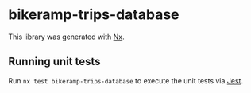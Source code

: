 # bikeramp-trips-database

This library was generated with [Nx](https://nx.dev).

## Running unit tests

Run `nx test bikeramp-trips-database` to execute the unit tests via [Jest](https://jestjs.io).
